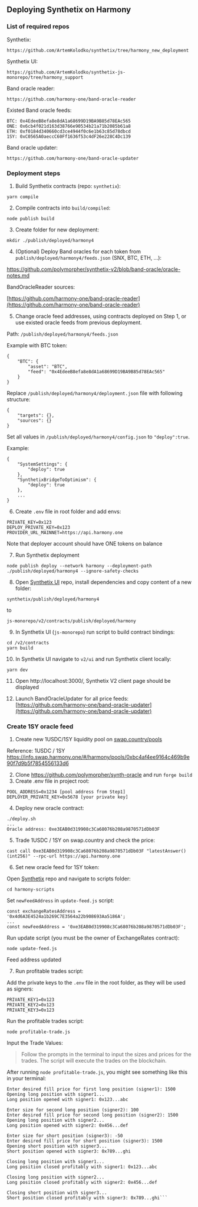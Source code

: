 ## Deploying Synthetix on Harmony

### List of required repos

Synthetix:

```shell
https://github.com/ArtemKolodko/synthetix/tree/harmony_new_deployment
```

Synthetix UI:

```shell
https://github.com/ArtemKolodko/synthetix-js-monorepo/tree/harmony_support
```

Band oracle reader:

```shell
https://github.com/harmony-one/band-oracle-reader
```

Existed Band oracle feeds:

```shell
BTC: 0x4EdeeB8efa8e8dA1a68699D19BA9B85d78EAc565
ONE: 0x6cb4f021d163d38766e90534b21a71b2085b61a8
ETH: 0xf0184d340660cd3ce4944f0c6e1b63c85d78dbcd
1SY: 0xC0565A0aeccC60Ff1636f53c4dF26e228C4Dc139
```

Band oracle updater:

```shell
https://github.com/harmony-one/band-oracle-updater
```

### Deployment steps

1. Build Synthetix contracts (repo: `synthetix`):

```shell
yarn compile
```

2. Compile contracts into `build/compiled`:

```shell
node publish build
```

3. Create folder for new deployment:

```shell
mkdir ./publish/deployed/harmony4
```

4. (Optional) Deploy Band oracles for each token from `publish/deployed/harmony4/feeds.json` (SNX, BTC, ETH, ...):

https://github.com/polymorpher/synthetix-v2/blob/band-oracle/oracle-notes.md

BandOracleReader sources:

[https://github.com/harmony-one/band-oracle-reader](https://github.com/harmony-one/band-oracle-reader)

5. Change oracle feed addresses, using contracts deployed on Step 1, or use existed oracle feeds from previous deployment.

Path: `/publish/deployed/harmony4/feeds.json`

Example with BTC token:

```shell
{
	"BTC": {
		"asset": "BTC",
		"feed": "0x4EdeeB8efa8e8dA1a68699D19BA9B85d78EAc565"
	}
}

```

Replace `/publish/deployed/harmony4/deployment.json` file with following structure:

```shell
{
	"targets": {},
	"sources": {}
}
```

Set all values in `/publish/deployed/harmony4/config.json` to `"deploy":true`.

Example:

```shell
{
	"SystemSettings": {
		"deploy": true
	},
	"SynthetixBridgeToOptimism": {
		"deploy": true
	},
	...
}
```

6. Create `.env` file in root folder and add envs:

```shell
PRIVATE_KEY=0x123
DEPLOY_PRIVATE_KEY=0x123
PROVIDER_URL_MAINNET=https://api.harmony.one
```

Note that deployer account should have ONE tokens on balance

7. Run Synthetix deployment

```shell
node publish deploy --network harmony --deployment-path ./publish/deployed/harmony4 --ignore-safety-checks
```

8. Open [Synthetix UI](https://github.com/ArtemKolodko/synthetix-js-monorepo/pull/1) repo, install dependencies and copy content of a new folder:

```
synthetix/publish/deployed/harmony4
```

to

```
js-monorepo/v2/contracts/publish/deployed/harmony
```

9. In Synthetix UI (`js-monorepo`) run script to build contract bindings:

```shell
cd /v2/contracts
yarn build
```

10. In Synthetix UI navigate to `v2/ui` and run Synthetix client locally:

```shell
yarn dev
```

11. Open http://localhost:3000/, Synthetix V2 client page should be displayed

12) Launch BandOracleUpdater for all price feeds: [https://github.com/harmony-one/band-oracle-updater](https://github.com/harmony-one/band-oracle-updater)

### Create 1SY oracle feed

1. Create new 1USDC/1SY liquidity pool on [swap.country/pools](https://swap.country/#/pools)

Reference: 1USDC / 1SY
https://info.swap.harmony.one/#/harmony/pools/0xbc4af4ee9164c469b9e90f7d9b5f7854556133d6

2. Clone https://github.com/polymorpher/synth-oracle and run `forge build`
3. Create .env file in project root:

```shell
POOL_ADDRESS=0x1234 [pool address from Step1]
DEPLOYER_PRIVATE_KEY=0x5678 [your private key]
```

4. Deploy new oracle contract:

```shell
./deploy.sh
...
Oracle address: 0xe3EAB0d319908c3Ca68076b208a9870571dDb03F
```

5. Trade 1USDC / 1SY on swap.country and check the price:

```shell
cast call 0xe3EAB0d319908c3Ca68076b208a9870571dDb03F "latestAnswer()(int256)" --rpc-url https://api.harmony.one
```

6. Set new oracle feed for 1SY token:

Open [Synthetix](https://github.com/ArtemKolodko/synthetix/tree/harmony_new_deployment) repo and navigate to scripts folder:

```shell
cd harmony-scripts
```

Set `newFeedAddress` in `update-feed.js` script:

```shell
const exchangeRatesAddress = '0x4d6A3E4524a1b269C7E3564a22b908693Aa5186A';
...
const newFeedAddress = '0xe3EAB0d319908c3Ca68076b208a9870571dDb03F';
```

Run update script (you must be the owner of ExchangeRates contract):

```shell
node update-feed.js
```

Feed address updated

7. Run profitable trades script:

Add the private keys to the `.env` file in the root folder, as they will be used as signers:

```shell
PRIVATE_KEY1=0x123
PRIVATE_KEY2=0x123
PRIVATE_KEY3=0x123
```

Run the profitable trades script:

```shell
node profitable-trade.js
```

Input the Trade Values:

> Follow the prompts in the terminal to input the sizes and prices for the trades. The script will execute the trades on the blockchain.

After running `node profitable-trade.js`, you might see something like this in your terminal:

````Enter size for first long position (signer1): 50
Enter desired fill price for first long position (signer1): 1500
Opening long position with signer1...
Long position opened with signer1: 0x123...abc

Enter size for second long position (signer2): 100
Enter desired fill price for second long position (signer2): 1500
Opening long position with signer2...
Long position opened with signer2: 0x456...def

Enter size for short position (signer3): -50
Enter desired fill price for short position (signer3): 1500
Opening short position with signer3...
Short position opened with signer3: 0x789...ghi

Closing long position with signer1...
Long position closed profitably with signer1: 0x123...abc

Closing long position with signer2...
Long position closed profitably with signer2: 0x456...def

Closing short position with signer3...
Short position closed profitably with signer3: 0x789...ghi```
````
